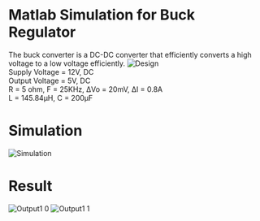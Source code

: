 # Matlab Simulation for Buck Regulator
The buck converter is a DC-DC converter that efficiently converts a high voltage to a low voltage efficiently.
![Design](https://user-images.githubusercontent.com/49475559/122646956-7f129080-d13f-11eb-9232-47c6329e804e.png)<br/>
Supply Voltage = 12V, DC<br/>
Output Voltage = 5V, DC<br/>
R = 5 ohm, F = 25KHz, ΔVo = 20mV, ΔI = 0.8A<br/>
L = 145.84µH, C = 200µF<br/>
# Simulation
![Simulation](https://user-images.githubusercontent.com/49475559/122646958-80dc5400-d13f-11eb-81af-708905283a8c.png)
# Result
![Output1 0](https://user-images.githubusercontent.com/49475559/122646960-82a61780-d13f-11eb-9383-c4745b08ecd2.png)
![Output1 1](https://user-images.githubusercontent.com/49475559/122646962-846fdb00-d13f-11eb-948a-183c8a362e8f.png)

